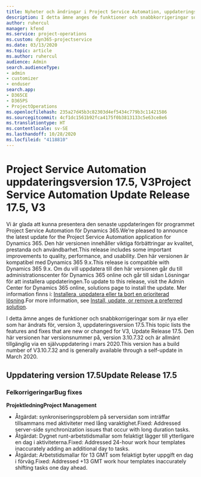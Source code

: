 ```yaml
---
title: Nyheter och ändringar i Project Service Automation, uppdateringsversion 17.5, snabbkorrigering, version 3
description: I detta ämne anges de funktioner och snabbkorrigeringar som finns tillgängliga i Project Service Automation, uppdateringsversion 17.5, version 3.
author: ruhercul
manager: kfend
ms.service: project-operations
ms.custom: dyn365-projectservice
ms.date: 03/13/2020
ms.topic: article
ms.author: ruhercul
audience: Admin
search.audienceType:
- admin
- customizer
- enduser
search.app:
- D365CE
- D365PS
- ProjectOperations
ms.openlocfilehash: 235a27d45b3c82303d4ef5434c779b3c11421586
ms.sourcegitcommit: 4cf1dc1561b92fca4175f0b3813133c5e63ce8e6
ms.translationtype: HT
ms.contentlocale: sv-SE
ms.lasthandoff: 10/28/2020
ms.locfileid: "4118810"
---
```

# <a name="project-service-automation-update-release-175-v3"></a><span data-ttu-id="877d4-103">Project Service Automation uppdateringsversion 17.5, V3</span><span class="sxs-lookup"><span data-stu-id="877d4-103">Project Service Automation Update Release 17.5, V3</span></span>

<span data-ttu-id="877d4-104">Vi är glada att kunna presentera den senaste uppdateringen för programmet Project Service Automation för Dynamics 365.</span><span class="sxs-lookup"><span data-stu-id="877d4-104">We’re pleased to announce the latest update for the Project Service Automation application for Dynamics 365.</span></span> <span data-ttu-id="877d4-105">Den här versionen innehåller viktiga förbättringar av kvalitet, prestanda och användbarhet.</span><span class="sxs-lookup"><span data-stu-id="877d4-105">This release includes some important improvements to quality, performance, and usability.</span></span>  <span data-ttu-id="877d4-106">Den här versionen är kompatibel med Dynamics 365 9.x.</span><span class="sxs-lookup"><span data-stu-id="877d4-106">This release is compatible with Dynamics 365 9.x.</span></span> <span data-ttu-id="877d4-107">Om du vill uppdatera till den här versionen går du till administrationscenter för Dynamics 365 online och går till sidan Lösningar för att installera uppdateringen.</span><span class="sxs-lookup"><span data-stu-id="877d4-107">To update to this release, visit the Admin Center for Dynamics 365 online, solutions page to install the update.</span></span> <span data-ttu-id="877d4-108">Mer information finns i: [Installera, uppdatera eller ta bort en prioriterad lösning](https://docs.microsoft.com/power-platform/admin/install-remove-preferred-solution).</span><span class="sxs-lookup"><span data-stu-id="877d4-108">For more information, see [Install, update, or remove a preferred solution](https://docs.microsoft.com/power-platform/admin/install-remove-preferred-solution).</span></span>

<span data-ttu-id="877d4-109">I detta ämne anges de funktioner och snabbkorrigeringar som är nya eller som har ändrats för, version 3, uppdateringsversion 17.5.</span><span class="sxs-lookup"><span data-stu-id="877d4-109">This topic lists the features and fixes that are new or changed for V3, Update Release 17.5.</span></span> <span data-ttu-id="877d4-110">Den här versionen har versionsnummer på, version 3.10.7.32 och är allmänt tillgänglig via en självuppdatering i mars 2020.</span><span class="sxs-lookup"><span data-stu-id="877d4-110">This version has a build number of V3.10.7.32 and is generally available through a self-update in March 2020.</span></span>


## <a name="update-release-175"></a><span data-ttu-id="877d4-111">Uppdatering version 17.5</span><span class="sxs-lookup"><span data-stu-id="877d4-111">Update Release 17.5</span></span>

### <a name="bug-fixes"></a><span data-ttu-id="877d4-112">Felkorrigeringar</span><span class="sxs-lookup"><span data-stu-id="877d4-112">Bug fixes</span></span>


<span data-ttu-id="877d4-113">**Projektledning**</span><span class="sxs-lookup"><span data-stu-id="877d4-113">**Project Management**</span></span>

- <span data-ttu-id="877d4-114">Åtgärdat: synkroniseringsproblem på serversidan som inträffar tillsammans med aktiviteter med lång varaktighet.</span><span class="sxs-lookup"><span data-stu-id="877d4-114">Fixed: Addressed server-side synchronization issues that occur with long duration tasks.</span></span>
- <span data-ttu-id="877d4-115">Åtgärdat: Dygnet runt-arbetstidsmallar som felaktigt lägger till ytterligare en dag i aktiviteterna.</span><span class="sxs-lookup"><span data-stu-id="877d4-115">Fixed: Addressed 24-hour work hour templates inaccurately adding an additional day to tasks.</span></span>
- <span data-ttu-id="877d4-116">Åtgärdat: Arbetstidsmallar för 13 GMT som felaktigt byter uppgift en dag i förväg.</span><span class="sxs-lookup"><span data-stu-id="877d4-116">Fixed: Addressed +13 GMT work hour templates inaccurately shifting tasks one day ahead.</span></span>

